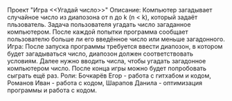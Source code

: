 Проект "Игра <<Угадай число>>"
Описание: Компьютер загадывает случайное число из диапозона от n до k (n < k), который задаёт пльзователь. Задача пользователя угадать число загаданное компьютером. После каждой попытки программа сообщает пользователю больше ли его введённое число или меньше загадонного.
Игра: После запуска программы требуется ввести диапозон, в котором будет загадываться число, диапозон должен соответствовать условиям. Далее нужно вводить числа, чтобы угадать загадонное компьютером число. После конца игры можно будет попробовать сыграть ещё раз.
Роли: Бочкарёв Егор - работа с гитхабом и кодом, Романов Иван - работа с кодом, Шарапов Данила - оптимизация программы и работа с кодом.
